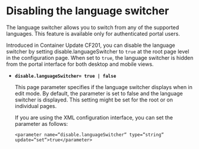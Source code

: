 # Disabling the language switcher

The language switcher allows you to switch from any of the supported languages. This feature is available only for authenticated portal users.

Introduced in Container Update CF201, you can disable the language switcher by setting disable.languageSwitcher to `true` at the root page level in the configuration page. When set to `true`, the language switcher is hidden from the portal interface for both desktop and mobile views.

-   **`disable.languageSwitcher= true | false`**

    This page parameter specifies if the language switcher displays when in edit mode. By default, the parameter is set to false and the language switcher is displayed. This setting might be set for the root or on individual pages.

    If you are using the XML configuration interface, you can set the parameter as follows:

    ```
    <parameter name=“disable.languageSwitcher“ type=“string“ update=“set“>true</parameter>
    ```


